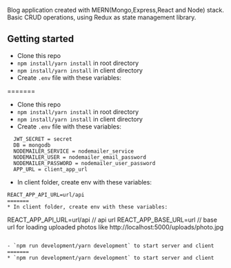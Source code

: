 Blog application created with MERN(Mongo,Express,React and Node) stack. Basic CRUD operations, using Redux as state management library.

## Getting started

- Clone this repo
- `npm install/yarn install` in root directory
- `npm install/yarn install` in client directory
- Create `.env` file with these variables:

=======

- Clone this repo
- `npm install/yarn install` in root directory
- `npm install/yarn install` in client directory
- Create `.env` file with these variables:

```
  JWT_SECRET = secret
  DB = mongodb
  NODEMAILER_SERVICE = nodemailer_service
  NODEMAILER_USER = nodemailer_email_password
  NODEMAILER_PASSWORD = nodemailer_user_password
  APP_URL = client_app_url
```

- In client folder, create env with these variables:

```
REACT_APP_API_URL=url/api
=======
* In client folder, create env with these variables:
```

REACT_APP_API_URL=url/api
// api url
REACT_APP_BASE_URL=url
// base url for loading uploaded photos like http://localhost:5000/uploads/photo.jpg

```

- `npm run development/yarn development` to start server and client
=======
* `npm run development/yarn development` to start server and client
```
